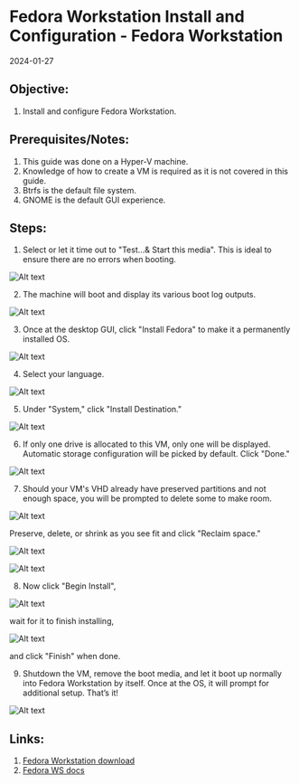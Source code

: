 # Fedora Workstation Install and Configuration - Fedora Workstation

2024-01-27

## Objective:

1. Install and configure Fedora Workstation.

## Prerequisites/Notes:

1. This guide was done on a Hyper-V machine.
2. Knowledge of how to create a VM is required as it is not covered in this guide.
3. Btrfs is the default file system.
4. GNOME is the default GUI experience.

## Steps:

1. Select or let it time out to "Test…& Start this media". This is ideal to ensure there are no errors when booting.

![Alt text](https://github.com/XXLMandalorian013/Docs-OS-Public/blob/main/Fedora/Fedora%20Workstation%20Install%20and%20Configuration%20-%20Fedora%20Workstation/images/s-1.png)

2. The machine will boot and display its various boot log outputs.

![Alt text](https://github.com/XXLMandalorian013/Docs-OS-Public/blob/main/Fedora/Fedora%20Workstation%20Install%20and%20Configuration%20-%20Fedora%20Workstation/images/s-2.png)

3. Once at the desktop GUI, click "Install Fedora" to make it a permanently installed OS.

![Alt text](https://github.com/XXLMandalorian013/Docs-OS-Public/blob/main/Fedora/Fedora%20Workstation%20Install%20and%20Configuration%20-%20Fedora%20Workstation/images/s-3.png)

4. Select your language.

![Alt text](https://github.com/XXLMandalorian013/Docs-OS-Public/blob/main/Fedora/Fedora%20Workstation%20Install%20and%20Configuration%20-%20Fedora%20Workstation/images/s-4.png)

5. Under "System," click "Install Destination."

![Alt text](https://github.com/XXLMandalorian013/Docs-OS-Public/blob/main/Fedora/Fedora%20Workstation%20Install%20and%20Configuration%20-%20Fedora%20Workstation/images/s-5.png)

6. If only one drive is allocated to this VM, only one will be displayed. Automatic storage configuration will be picked by default. Click "Done."

![Alt text](https://github.com/XXLMandalorian013/Docs-OS-Public/blob/main/Fedora/Fedora%20Workstation%20Install%20and%20Configuration%20-%20Fedora%20Workstation/images/s-6.png)

7. Should your VM's VHD already have preserved partitions and not enough space, you will be prompted to delete some to make room.
   
![Alt text](https://github.com/XXLMandalorian013/Docs-OS-Public/blob/main/Fedora/Fedora%20Workstation%20Install%20and%20Configuration%20-%20Fedora%20Workstation/images/s-7-1.png)
   
   Preserve, delete, or shrink as you see fit and click "Reclaim space."

![Alt text](https://github.com/XXLMandalorian013/Docs-OS-Public/blob/main/Fedora/Fedora%20Workstation%20Install%20and%20Configuration%20-%20Fedora%20Workstation/images/s-7-2.png)

![Alt text](https://github.com/XXLMandalorian013/Docs-OS-Public/blob/main/Fedora/Fedora%20Workstation%20Install%20and%20Configuration%20-%20Fedora%20Workstation/images/s-7-1.png)

8. Now click "Begin Install", 

![Alt text](https://github.com/XXLMandalorian013/Docs-OS-Public/blob/main/Fedora/Fedora%20Workstation%20Install%20and%20Configuration%20-%20Fedora%20Workstation/images/s-8-1.png)

   wait for it to finish installing,

![Alt text](https://github.com/XXLMandalorian013/Docs-OS-Public/blob/main/Fedora/Fedora%20Workstation%20Install%20and%20Configuration%20-%20Fedora%20Workstation/images/s-8-2.png)

   and click "Finish" when done.

9. Shutdown the VM, remove the boot media, and let it boot up normally into Fedora Workstation by itself. Once at the OS, it will prompt for additional setup. That’s it!

![Alt text](https://github.com/XXLMandalorian013/Docs-OS-Public/blob/main/Fedora/Fedora%20Workstation%20Install%20and%20Configuration%20-%20Fedora%20Workstation/images/s-9.png)

## Links:

1. [Fedora Workstation download](https://fedoraproject.org/workstation/download)
2. [Fedora WS docs](https://docs.fedoraproject.org/en-US/workstation-docs/)

